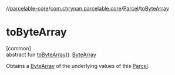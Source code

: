 //[parcelable-core](../../../index.md)/[com.chrynan.parcelable.core](../index.md)/[Parcel](index.md)/[toByteArray](to-byte-array.md)

# toByteArray

[common]\
abstract fun [toByteArray](to-byte-array.md)(): [ByteArray](https://kotlinlang.org/api/latest/jvm/stdlib/kotlin/-byte-array/index.html)

Obtains a [ByteArray](https://kotlinlang.org/api/latest/jvm/stdlib/kotlin/-byte-array/index.html) of the underlying values of this [Parcel](index.md).
